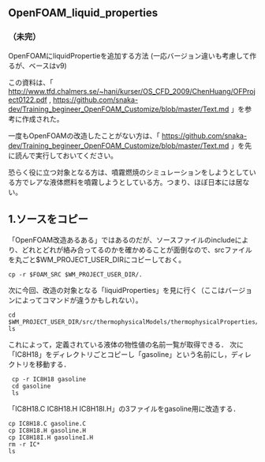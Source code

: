 ## OpenFOAM_liquid_properties ##

### （未完） ###

OpenFOAMにliquidPropertieを追加する方法
(一応バージョン違いも考慮して作るが、ベースはv9)

この資料は、「
http://www.tfd.chalmers.se/~hani/kurser/OS_CFD_2009/ChenHuang/OFProject0122.pdf
,
https://github.com/snaka-dev/Training_begineer_OpenFOAM_Customize/blob/master/Text.md
」を参考に作成された。

一度もOpenFOAMの改造したことがない方は、「
https://github.com/snaka-dev/Training_begineer_OpenFOAM_Customize/blob/master/Text.md
」を先に読んで実行しておいてください。

恐らく役に立つ対象となる方は、噴霧燃焼のシミュレーションをしようとしている方でレアな液体燃料を噴霧しようとしている方。つまり、ほぼ日本には居ない。

## 1.ソースをコピー

「OpenFOAM改造あるある」ではあるのだが、ソースファイルのincludeにより、どれとどれが絡み合ってるのかを確かめることが面倒なので、srcファイルを丸ごと$WM_PROJECT_USER_DIRにコピーしておく。

    cp -r $FOAM_SRC $WM_PROJECT_USER_DIR/.

次に今回、改造の対象となる「liquidProperties」を見に行く（ここはバージョンによってコマンドが違うかもしれない）。

    cd $WM_PROJECT_USER_DIR/src/thermophysicalModels/thermophysicalProperties/liquidProperties
    ls

これによって，定義されている液体の物性値の名前一覧が取得できる．
次に「IC8H18」をディレクトリごとコピーし「gasoline」という名前にし，ディレクトリを移動する．

     cp -r IC8H18 gasoline
     cd gasoline
     ls

「IC8H18.C  IC8H18.H  IC8H18I.H」の3ファイルをgasoline用に改造する．

    cp IC8H18.C gasoline.C
    cp IC8H18.H gasoline.H
    cp IC8H18I.H gasolineI.H
    rm -r IC*
    ls


    

